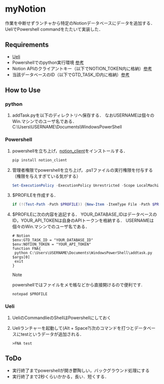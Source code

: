 # myNotion

作業を中断せずランチャから特定のNotionデータベースにデータを追加する．
UeliでPowershell commandをたたいて実装した．

## Requirements

- [Ueli](https://ueli.app/#/)
- Powershellでのpython実行環境 [参考](https://learn.microsoft.com/ja-jp/windows/python/beginners)
- Notion APIのクライアントキー（以下でNOTION_TOKEN内に格納）[参考](https://developers.notion.com/docs/getting-started)
- 当該データベースのID（以下でGTD_TASK_ID内に格納）[参考](https://booknotion.site/setting-databaseid)

## How to Use

### python

1. addTask.pyを以下のディレクトリへ保存する．
   なおUSERNAMEは個々のWin.マシンでのユーザ名である．
   C:\Users\USERNAME\Documents\WindowsPowerShell

### Powershell

1. powershellを立ち上げ，[notion_client](https://pypi.org/project/notion-client/)をインストールする．

   ```powershell
   pip install notion_client
   ```

2. 管理者権限でpowershellを立ち上げ，.ps1ファイルの実行権限を付与する（権限を与えすぎている気がする）

   ```powershell
   Set-ExecutionPolicy -ExecutionPolicy Unrestricted -Scope LocalMachine
   ```

3. $PROFILEを作成する．

   ```powershell
   if (!(Test-Path -Path $PROFILE)) {New-Item -ItemType File -Path $PROFILE -Force}
   ```

4. $PROFILEに次の内容を追記する．
   YOUR_DATABASE_IDはデータベースのID，YOUR_API_TOKENは自身のAPIトークンを格納する．
   USERNAMEは個々のWin.マシンでのユーザ名である．

   ```
   # Notion
   $env:GTD_TASK_ID = "YOUR_DATABASE_ID"
   $env:NOTION_TOKEN = "YOUR_API_TOKEN"
   function FNA{
   	python C:\Users\USERNAME\Documents\WindowsPowerShell\addtask.py $args[0]
   	exit
   }
   ```

   >[!Note]
   >powershellではファイルをメモ帳などから直接開けるので便利です.
   > ```
   > notepad $PROFILE
   > ```

### Ueli

1. UeliのCommandlieのShellはPowershellにしておく

2. Ueliランチャーを起動して(Alt + Space?)次のコマンドを打つとデータベースにtestというデータが追加される．

   ```
   >FNA test
   ```

## ToDo

- 実行終了までpowershellが開き鬱陶しい，バックグラウンド処理にする
- 実行終了まで2秒くらいかかる，長い．短くする．
